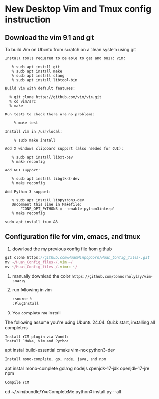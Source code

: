 # New Desktop Vim and Tmux config instruction 

## Download the vim 9.1 and git
To build Vim on Ubuntu from scratch on a clean system using git:

	Install tools required to be able to get and build Vim:
 ```
	% sudo apt install git
	% sudo apt install make
	% sudo apt install clang
	% sudo apt install libtool-bin
 ``` 
	Build Vim with default features:
  ```
	% git clone https://github.com/vim/vim.git
	% cd vim/src
	% make
 ```
	Run tests to check there are no problems:
```
	% make test
```

	Install Vim in /usr/local:
``` 
  	% sudo make install 
```

	Add X windows clipboard support (also needed for GUI):
 ```
 	% sudo apt install libxt-dev
	% make reconfig
 ```
	Add GUI support:
 ```	
 	% sudo apt install libgtk-3-dev
	% make reconfig
 ```
	
 	Add Python 3 support:
 ```	
 	% sudo apt install libpython3-dev
	Uncomment this line in Makefile:
		"CONF_OPT_PYTHON3 = --enable-python3interp"
	% make reconfig
 ```

```
sudo apt install tmux &&
```

## Configuration file for vim, emacs, and tmux

1. download the my previous config file from github

```jsx
git clone https://github.com/HuanMinpopcorn/Huan_Config_files-.git
mv ~/Huan_Config_files-/.vim ~/
mv ~/Huan_Config_files-/.vimrc ~/

```

1. manually download the color
   ``` https://github.com/connorholyday/vim-snazzy ```
3. run following in vim
    
    ```jsx
    :source %
    :PlugInstall
    ```
    
4. You complete me install

The following assume you're using Ubuntu 24.04.
Quick start, installing all completers

    Install YCM plugin via Vundle
    Install CMake, Vim and Python

apt install build-essential cmake vim-nox python3-dev

    Install mono-complete, go, node, java, and npm

apt install mono-complete golang nodejs openjdk-17-jdk openjdk-17-jre npm

    Compile YCM

cd ~/.vim/bundle/YouCompleteMe
python3 install.py --all

```
